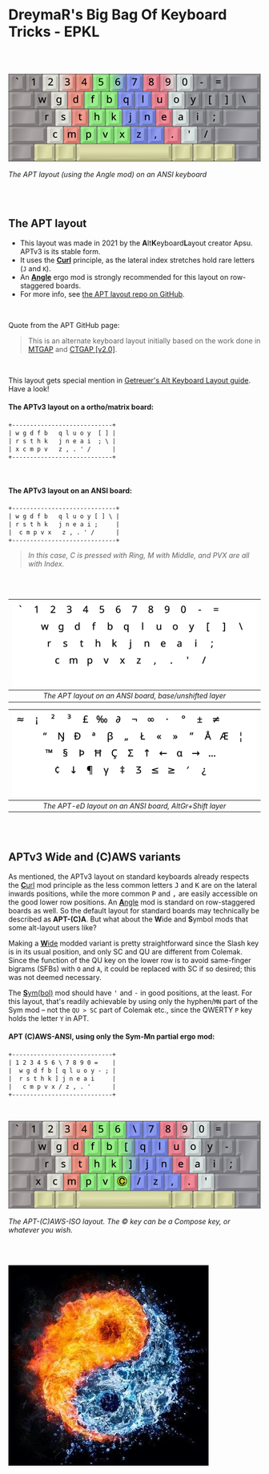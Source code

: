 DreymaR's Big Bag Of Keyboard Tricks - EPKL
===========================================
<br><br>

![APTv3 Angle-ANSI help image](./APTv3_ANS-A_EPKL.png)

_The APT layout (using the Angle mod) on an ANSI keyboard_

<br><br>

The APT layout
--------------
- This layout was made in 2021 by the **A**lt**K**eyboard**L**ayout creator Apsu. APTv3 is its stable form.
- It uses the [**Curl**][ErgCrl] principle, as the lateral index stretches hold rare letters (`J` and `K`).
- An [**Angle**][ErgAWi] ergo mod is strongly recommended for this layout on row-staggered boards.
- For more info, see [the APT layout repo on GitHub][APTGit].
<br>

Quote from the APT GitHub page:
> This is an alternate keyboard layout initially based on the work done in [MTGAP][MTGAP] and [CTGAP \[v2.0\]][CTGAP].
<br>

This layout gets special mention in [Getreuer's Alt Keyboard Layout guide][GetAKL]. Have a look!
<br>

#### The APTv3 layout on a ortho/matrix board:
```
+----------------------------+
| w g d f b   q l u o y  [ ] |
| r s t h k   j n e a i  ; \ |
| x c m p v   z , . ' /      |
+----------------------------+
```
<br>

#### The APTv3 layout on an ANSI board:
```
+-----------------------------+
| w g d f b   q l u o y [ ] \ |
| r s t h k   j n e a i ;     |
|  c m p v x   z , . ' /      |
+-----------------------------+
```
> _In this case, C is pressed with Ring, M with Middle, and PVX are all with Index._

<br><br>

|![EPKL help image for APTv3 on an ANSI board, unshifted layer](./APT-eD_ANS_Angle/state0.png)|
|   :---:   |
|_The APT layout on an ANSI board, base/unshifted layer_|

|![EPKL help image for APTv3-eD on an ANSI board, AltGr+Shift layer](./APT-eD_ANS_Angle/state7.png)|
|   :---:   |
|_The APT-eD layout on an ANSI board, AltGr+Shift layer_|

<br><br>

APTv3 Wide and (C)AWS variants
------------------------------
As mentioned, the APTv3 layout on standard keyboards already respects the [**C**url][ErgCrl] mod principle as the less common letters <kbd>J</kbd> and <kbd>K</kbd> are on the lateral inwards positions, while the more common <kbd>P</kbd> and <kbd>,</kbd> are easily accessible on the good lower row positions. An [**A**ngle][ErgAWi] mod is standard on row-staggered boards as well. So the default layout for standard boards may technically be described as **APT-(C)A**. But what about the **W**ide and **S**ymbol mods that some alt-layout users like?
<br>

Making a [**W**ide][ErgAWi] modded variant is pretty straightforward since the Slash key is in its usual position, and only SC and QU are different from Colemak. Since the function of the QU key on the lower row is to avoid same-finger bigrams (SFBs) with `O` and `A`, it could be replaced with SC if so desired; this was not deemed necessary.
<br>

The [**S**ym(bol)][ErgSym] mod should have <kbd>'</kbd> and <kbd>-</kbd> in good positions, at the least. For this layout, that's readily achievable by using only the hyphen/`MN` part of the Sym mod – not the `QU > SC` part of Colemak etc., since the QWERTY `P` key holds the letter `Y` in APT.
<br>

#### APT (C)AWS-ANSI, using only the Sym-Mn partial ergo mod:
```
+----------------------------+
| 1 2 3 4 5 6 \ 7 8 9 0 =    |
|  w g d f b [ q l u o y - ; |
|  r s t h k ] j n e a i     |
|   c m p v x / z , . '      |
+----------------------------+
```

<br>

![APTv3 (C)AWS-ISO help image](./APTv3_ISO-AWS_EPKL.png)

_The APT-(C)AWS-ISO layout. The © key can be a Compose key, or whatever you wish._

<br><br>

![Apsu logo](./_Res/Apsu_GitHub.jpg)


[APTGit]: https://github.com/Apsu/APT                           (The APTv3 layout on GitHub)
[MTGAP]:  /Layouts/MTGAP/                                       (The MTGAP layout for EPKL)
[CTGAP]:  https://github.com/CTGAP/ctgap-keyboard-layout        (The CTGAP layouts on GitHub)
[ErgAWi]: https://dreymar.colemak.org/ergo-mods.html#angle-wide (DreymaR's BigBag on Angle+Wide ergo mods)
[ErgCrl]: https://dreymar.colemak.org/ergo-mods.html#curl-dh    (DreymaR's BigBag on the Curl-DH ergo mod)
[ErgSym]: https://dreymar.colemak.org/ergo-mods.html#symbols    (DreymaR's BigBag on the Symbols ergo mod)
[GetAKL]: https://getreuer.info/posts/keyboards/alt-layouts/index.html#which-alt-keyboard-layout-should-i-learn (Pascal Getreuer's Alt Keyboard Layout guide)

